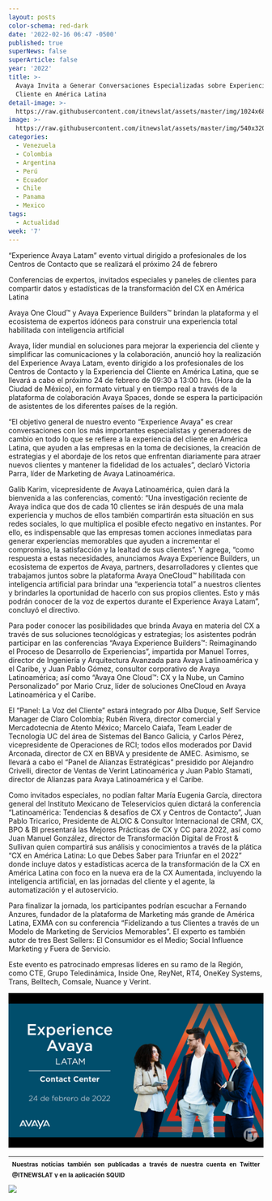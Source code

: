```yaml
---
layout: posts
color-schema: red-dark
date: '2022-02-16 06:47 -0500'
published: true
superNews: false
superArticle: false
year: '2022'
title: >-
  Avaya Invita a Generar Conversaciones Especializadas sobre Experiencia del
  Cliente en América Latina
detail-image: >-
  https://raw.githubusercontent.com/itnewslat/assets/master/img/1024x680/experiencia-avaya-g.jpg
image: >-
  https://raw.githubusercontent.com/itnewslat/assets/master/img/540x320/experiencia-avaya-g.jpg
categories:
  - Venezuela
  - Colombia
  - Argentina
  - Perú
  - Ecuador
  - Chile
  - Panama
  - Mexico
tags:
  - Actualidad
week: '7'
---
```

“Experience Avaya Latam” evento virtual dirigido a profesionales de los Centros de Contacto que se realizará el próximo 24 de febrero

Conferencias de expertos, invitados especiales y paneles de clientes para compartir datos y estadísticas de la transformación del CX en América Latina

Avaya One Cloud™ y Avaya Experience Builders™ brindan la plataforma y el ecosistema de expertos idóneos para construir una experiencia total habilitada con inteligencia artificial
 
Avaya, líder mundial en soluciones para mejorar la experiencia del cliente y simplificar las comunicaciones y la colaboración, anunció hoy la realización del Experience Avaya Latam, evento dirigido a los profesionales de los Centros de Contacto y la Experiencia del Cliente en América Latina, que se llevará a cabo el próximo 24 de febrero de 09:30 a 13:00 hrs. (Hora de la Ciudad de México), en formato virtual y en tiempo real a través de la plataforma de colaboración Avaya Spaces, donde se espera la participación de asistentes de los diferentes países de la región.
 
“El objetivo general de nuestro evento “Experience Avaya” es crear conversaciones con los más importantes especialistas y generadores de cambio en todo lo que se refiere a la experiencia del cliente en América Latina, que ayuden a las empresas en la toma de decisiones, la creación de estrategias y el abordaje de los retos que enfrentan diariamente para atraer nuevos clientes y mantener la fidelidad de los actuales”, declaró Victoria Parra, líder de Marketing de Avaya Latinoamérica.
 
Galib Karim, vicepresidente de Avaya Latinoamérica, quien dará la bienvenida a las conferencias, comentó: “Una investigación reciente de Avaya indica que dos de cada 10 clientes se irán después de una mala experiencia y muchos de ellos también compartirán esta situación en sus redes sociales, lo que multiplica el posible efecto negativo en instantes. Por ello, es indispensable que las empresas tomen acciones inmediatas para generar experiencias memorables que ayuden a incrementar el compromiso, la satisfacción y la lealtad de sus clientes”.  Y agrega, “como respuesta a estas necesidades, anunciamos  Avaya Experience Builders, un ecosistema de expertos de Avaya, partners, desarrolladores y clientes que trabajamos juntos sobre la plataforma Avaya OneCloud™ habilitada con inteligencia artificial para brindar una “experiencia total” a nuestros clientes y brindarles la oportunidad de hacerlo con sus propios clientes. Esto y más podrán conocer de la voz de expertos durante el Experience Avaya Latam”, concluyó el directivo.
 
Para poder conocer las posibilidades que brinda Avaya en materia del CX a través de sus soluciones tecnológicas y estrategias; los asistentes podrán participar en las conferencias “Avaya Experience Builders™: Reimaginando el Proceso de Desarrollo de Experiencias”, impartida por Manuel Torres, director de Ingeniería y Arquitectura Avanzada para Avaya Latinoamérica y el Caribe, y Juan Pablo Gómez, consultor corporativo de Avaya Latinoamérica; así como “Avaya One Cloud™: CX y la Nube, un Camino Personalizado” por Mario Cruz, líder de soluciones OneCloud en Avaya Latinoamérica y el Caribe.
 
El “Panel: La Voz del Cliente” estará integrado por Alba Duque, Self Service Manager de Claro Colombia; Rubén Rivera, director comercial y Mercadotecnia de Atento México; Marcelo Caiafa, Team Leader de Tecnología UC del área de Sistemas del Banco Galicia, y Carlos Pérez, vicepresidente de Operaciones de RCI; todos ellos moderados por David Arconada, director de CX en BBVA y presidente de AMEC. Asimismo, se llevará a cabo el “Panel de Alianzas Estratégicas” presidido por Alejandro Crivelli, director de Ventas de Verint Latinoamérica y Juan Pablo Stamati, director de Alianzas para Avaya Latinoamérica y el Caribe.
 
Como invitados especiales, no podían faltar María Eugenia García, directora general del Instituto Mexicano de Teleservicios quien dictará la conferencia “Latinoamérica: Tendencias & desafíos de CX y Centros de Contacto”, Juan Pablo Tricarico, Presidente de ALOIC & Consultor Internacional de CRM, CX, BPO & BI presentará las Mejores Prácticas de CX y CC para 2022, así como Juan Manuel González, director de Transformación Digital de Frost & Sullivan quien compartirá sus análisis y conocimientos a través de la plática “CX en América Latina: Lo que Debes Saber para Triunfar en el 2022” donde incluye datos y estadísticas acerca de la transformación de la CX en América Latina con foco en la nueva era de la CX Aumentada, incluyendo la inteligencia artificial,  en las jornadas del cliente y el agente, la automatización y el autoservicio.
 
Para finalizar la jornada, los participantes podrían escuchar a Fernando Anzures, fundador de la plataforma de Marketing más grande de América Latina, EXMA con su conferencia “Fidelizando a tus Clientes a través de un Modelo de Marketing de Servicios Memorables”. El experto es también autor de tres Best Sellers: El Consumidor es el Medio; Social Influence Marketing y Fuera de Servicio. 
 
Este evento es patrocinado empresas líderes en su ramo de la Región, como CTE, Grupo Teledinámica, Inside One, ReyNet, RT4, OneKey Systems, Trans, Belltech, Comsale, Nuance y Verint.

![](https://raw.githubusercontent.com/itnewslat/assets/master/img/540x320/experiencia-avaya-g.jpg)

<table style="height: 42px;" width="569">
<tbody>
<tr>
<td style="text-align: justify;"><sub><strong>Nuestras noticias también son publicadas a través de nuestra cuenta en Twitter <a href="https://twitter.com/itnewslat?lang=es">@ITNEWSLAT</a> y en la aplicación <a href="https://squidapp.co/en/">SQUID</a></strong></sub></td>
</tr>
</tbody>
</table>

<img src="https://tracker.metricool.com/c3po.jpg?hash=56f88a41e39ab42c063cc51676587a04"/>

